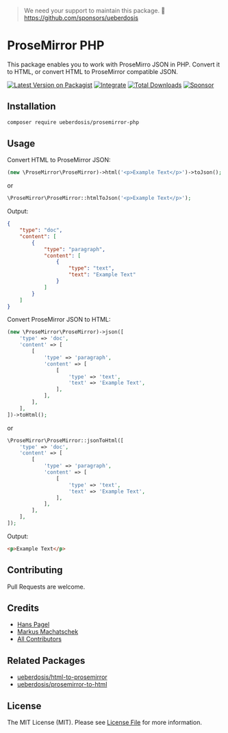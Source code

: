 > We need your support to maintain this package. 💖 https://github.com/sponsors/ueberdosis

# ProseMirror PHP

This package enables you to work with ProseMirro JSON in PHP. Convert it to HTML, or convert HTML to ProseMirror compatible JSON.

[![Latest Version on Packagist](https://img.shields.io/packagist/v/ueberdosis/prosemirror-php.svg)](https://packagist.org/packages/ueberdosis/prosemirror-php)
[![Integrate](https://github.com/ueberdosis/prosemirror-php/workflows/Integrate/badge.svg?branch=main)](https://github.com/ueberdosis/prosemirror-php/actions)
[![Total Downloads](https://img.shields.io/packagist/dt/ueberdosis/prosemirror-php.svg?style=flat-square)](https://packagist.org/packages/ueberdosis/prosemirror-php)
[![Sponsor](https://img.shields.io/static/v1?label=Sponsor&message=%E2%9D%A4&logo=GitHub)](https://github.com/sponsors/ueberdosis)

## Installation

```bash
composer require ueberdosis/prosemirror-php
```

## Usage

Convert HTML to ProseMirror JSON:
```php
(new \ProseMirror\ProseMirror)->html('<p>Example Text</p>')->toJson();
```

or

```php
\ProseMirror\ProseMirror::htmlToJson('<p>Example Text</p>');
```

Output:
```json
{
    "type": "doc",
    "content": [
        {
            "type": "paragraph",
            "content": [
                {
                    "type": "text",
                    "text": "Example Text"
                }
            ]
        }
    ]
}
```

Convert ProseMirror JSON to HTML:
```php
(new \ProseMirror\ProseMirror)->json([
    'type' => 'doc',
    'content' => [
        [
            'type' => 'paragraph',
            'content' => [
                [
                    'type' => 'text',
                    'text' => 'Example Text',
                ],
            ],
        ],
    ],
])->toHtml();
```

or

```php
\ProseMirror\ProseMirror::jsonToHtml([
    'type' => 'doc',
    'content' => [
        [
            'type' => 'paragraph',
            'content' => [
                [
                    'type' => 'text',
                    'text' => 'Example Text',
                ],
            ],
        ],
    ],
]);
```

Output:
```html
<p>Example Text</p>
```


## Contributing

Pull Requests are welcome.

## Credits

- [Hans Pagel](https://github.com/hanspagel)
- [Markus Machatschek](https://github.com/mmachatschek)
- [All Contributors](../../contributors)

## Related Packages
- [ueberdosis/html-to-prosemirror](https://github.com/ueberdosis/html-to-prosemirror)
- [ueberdosis/prosemirror-to-html](https://github.com/ueberdosis/prosemirror-to-html)

## License

The MIT License (MIT). Please see [License File](LICENSE.md) for more information.
